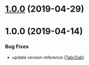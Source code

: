 # [1.0.0](https://github.com/effervescentia/knot/compare/v1.0.2...v1.0.0) (2019-04-29)



# 1.0.0 (2019-04-14)


### Bug Fixes

* update version reference ([7abc5ab](https://github.com/effervescentia/knot/commit/7abc5ab))



